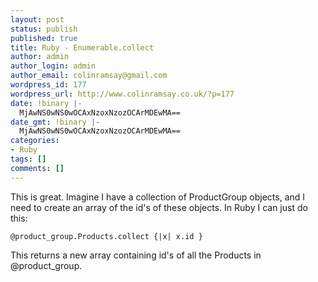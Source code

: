 ```yaml
---
layout: post
status: publish
published: true
title: Ruby - Enumerable.collect
author: admin
author_login: admin
author_email: colinramsay@gmail.com
wordpress_id: 177
wordpress_url: http://www.colinramsay.co.uk/?p=177
date: !binary |-
  MjAwNS0wNS0wOCAxNzoxNzozOCArMDEwMA==
date_gmt: !binary |-
  MjAwNS0wNS0wOCAxNzoxNzozOCArMDEwMA==
categories:
- Ruby
tags: []
comments: []
---
```

<p>This is great. Imagine I have a collection of ProductGroup objects, and I need to create an array of the id's of these objects. In Ruby I can just do this:</p>
<p><code>@product_group.Products.collect {|x| x.id }</code></p>
<p>This returns a new array containing id's of all the Products in @product_group.</p>
